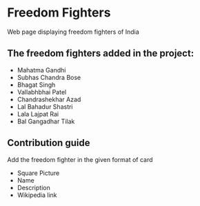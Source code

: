 # Freedom Fighters
Web page displaying freedom fighters of India

## The freedom fighters added in the project:
- Mahatma Gandhi
- Subhas Chandra Bose
- Bhagat Singh
- Vallabhbhai Patel
- Chandrashekhar Azad
- Lal Bahadur Shastri
- Lala Lajpat Rai
- Bal Gangadhar Tilak

## Contribution guide
Add the freedom fighter in the given format of card
- Square Picture
- Name
- Description
- Wikipedia link